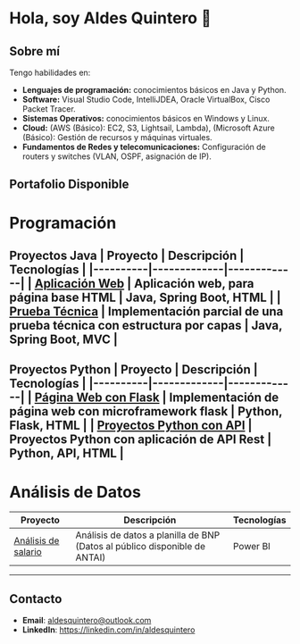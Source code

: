 # Hola, soy Aldes Quintero 👋 
## Sobre mí
Tengo habilidades en:

- **Lenguajes de programación:**  conocimientos básicos en Java y Python.
- **Software:**  Visual Studio Code, IntelliJDEA, Oracle VirtualBox, Cisco Packet Tracer.
- **Sistemas Operativos:**  conocimientos básicos en Windows y Linux.
- **Cloud:**  (AWS (Básico): EC2, S3, Lightsail, Lambda), (Microsoft Azure (Básico): Gestión de recursos y 
máquinas virtuales.
- **Fundamentos de Redes y telecomunicaciones:**  Configuración de routers y switches (VLAN, OSPF, 
asignación de IP).

## Portafolio Disponible
# Programación
 Proyectos Java
| Proyecto | Descripción | Tecnologías |
|----------|-------------|-------------|
| [Aplicación Web](https://github.com/AldesQuintero/Spring-Boot-Project-Aldesweb) | Aplicación web, para página base HTML | Java, Spring Boot, HTML |
| [Prueba Técnica](https://github.com/AldesQuintero/Dev-BackOffice-Challenge-002-) | Implementación parcial de una prueba técnica con estructura por capas | Java, Spring Boot, MVC |
---

 Proyectos Python
| Proyecto | Descripción | Tecnologías |
|----------|-------------|-------------|
| [Página Web con Flask](https://github.com/AldesQuintero/Flask-Project-AldesWeb) | Implementación de página web con microframework flask  | Python, Flask, HTML |
| [Proyectos Python con API](https://github.com/AldesQuintero/Python-Projects) | Proyectos Python con aplicación de API Rest | Python, API, HTML  |
---


# Análisis de Datos
| Proyecto | Descripción | Tecnologías |
|----------|-------------|-------------|
| [Análisis de salario](https://github.com/AldesQuintero/Analisis-de-Datos/blob/main/Anal%C3%ADsis%20de%20planilla%20de%20Banco%20Nacional/Analisis%20de%20Gastos%20del%20Banco%20Nacional.pdf) | Análisis de datos a planilla de BNP (Datos al público disponible de ANTAI) | Power BI
---

## Contacto
- **Email**: aldesquintero@outlook.com
- **LinkedIn**: https://linkedin.com/in/aldesquintero
